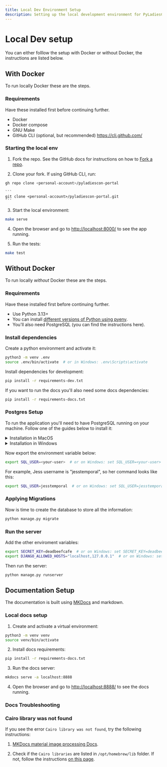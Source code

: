 ```yaml
---
title: Local Dev Environment Setup
description: Setting up the local development environment for PyLadiesCon Portal
---
```


# Local Dev setup

You can either folllow the setup with Docker or without Docker, the instructions are listed below.


## With Docker

To run locally Docker these are the steps.

### Requirements

Have these installed first before continuing further.

- Docker
- Docker compose
- GNU Make
- GitHub CLI (optional, but recommended) https://cli.github.com/

### Starting the local env

1. Fork the repo. See the GitHub docs for instructions on how to [Fork a repo](https://docs.github.com/en/pull-requests/collaborating-with-pull-requests/working-with-forks/fork-a-repo).

2. Clone your fork. If using GitHub CLI, run:

```sh
gh repo clone <personal-account>/pyladiescon-portal
```

    ```
    git clone <personal-account>/pyladiescon-portal.git
    ```

3. Start the local environment:

```sh
make serve
```

4. Open the browser and go to <http://localhost:8000/> to see the app running.

5. Run the tests:

```sh
make test
```

## Without Docker

To run locally _without_ Docker these are the steps.

### Requirements

Have these installed first before continuing further.

- Use Python 3.13+
- You can install [different versions of Python using pyenv](https://github.com/pyenv/pyenv).
- You'll also need PostgreSQL (you can find the instructions here).

### Install dependencies

Create a python environment and activate it:

```sh
python3 -m venv .env
source .env/bin/activate  # or in Windows: .env\Scripts\activate
```

Install dependencies for development:

```sh
pip install -r requirements-dev.txt
```

If you want to run the docs you'll also need some docs dependencies:

```sh
pip install -r requirements-docs.txt
```

### Postgres Setup

To run the application you'll need to have PostgreSQL running on your machine. Follow one of the guides below to install it:

<details><summary>Installation in MacOS</summary>

1. Install PostgreSQL

```sh
brew install postgresql
```

2. Run PostgreSQL

```sh
brew services start postgresql
```
</details>

<details>
<summary>Installation in Windows</summary>

<a href="https://www.postgresql.org/download/windows/">Download the installer from here</a> and follow the screen prompts

</details>

Now export the environment variable below:

```sh
export SQL_USER=<your-user>  # or on Windows: set SQL_USER=<your-user>
```

For example, Jess username is "jesstemporal", so her command looks like this:

```sh
export SQL_USER=jesstemporal  # or on Windows: set SQL_USER=jesstemporal
```

### Applying Migrations

Now is time to create the database to store all the information:

```sh
python manage.py migrate
```

### Run the server

Add the other enviroment variables:

```sh
export SECRET_KEY=deadbeefcafe  # or on Windows: set SECRET_KEY=deadbeefcafe
export DJANGO_ALLOWED_HOSTS="localhost,127.0.0.1"  # or on Windows: set DJANGO_ALLOWED_HOSTS="localhost,127.0.0.1"
```

Then run the server:

```sh
python manage.py runserver
```

## Documentation Setup

The documentation is built using [MKDocs](https://www.mkdocs.org/) and markdown.

### Local docs setup

1. Create and activate a virtual environment:

```sh
python3 -m venv venv
source venv/bin/activate
```

2. Install docs requirements:

```sh
pip install -r requirements-docs.txt
```

3. Run the docs server:

```sh
mkdocs serve -a localhost:8888
```

4. Open the browser and go to <http://localhost:8888/> to see the docs running.

### Docs Troubleshooting

### Cairo library was not found

If you see the error `Cairo library was not found`, try the following instructions:

1. [MKDocs material image processing Docs](https://squidfunk.github.io/mkdocs-material/plugins/requirements/image-processing/?h=cairo#troubleshooting).

2. Check if the `Cairo libraries` are listed in ```/opt/homebrew/lib``` folder. If not, follow the instructions [on this page](https://github.com/squidfunk/mkdocs-material/issues/5121).
